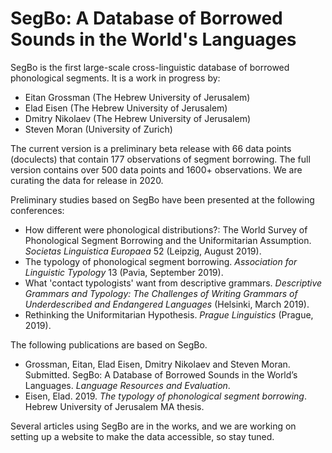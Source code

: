 # SegBo: A Database of Borrowed Sounds in the World's Languages

SegBo is the first large-scale cross-linguistic database of borrowed phonological segments. It is a work in progress by:

- Eitan Grossman (The Hebrew University of Jerusalem)
- Elad Eisen (The Hebrew University of Jerusalem)
- Dmitry Nikolaev (The Hebrew University of Jerusalem)
- Steven Moran (University of Zurich)

The current version is a preliminary beta release with 66 data points (doculects) that contain 177 observations of segment borrowing. The full version contains over 500 data points and 1600+ observations. We are curating the data for release in 2020.

Preliminary studies based on SegBo have been presented at the following conferences:

- How different were phonological distributions?: The World Survey of Phonological Segment Borrowing and the Uniformitarian Assumption.
*Societas Linguistica Europaea* 52 (Leipzig, August 2019).
- The typology of phonological segment borrowing. *Association for Linguistic Typology* 13 (Pavia, September 2019).
- What 'contact typologists' want from descriptive grammars. *Descriptive Grammars and Typology: The Challenges of Writing Grammars of Underdescribed and Endangered Languages* (Helsinki, March 2019).
- Rethinking the Uniformitarian Hypothesis. *Prague Linguistics* (Prague, 2019).

The following publications are based on SegBo.

- Grossman, Eitan, Elad Eisen, Dmitry Nikolaev and Steven Moran. Submitted. SegBo: A Database of Borrowed Sounds in the World’s Languages. *Language Resources and Evaluation*.
- Eisen, Elad. 2019. *The typology of phonological segment borrowing*. Hebrew University of Jerusalem MA thesis.  

Several articles using SegBo are in the works, and we are working on setting up a website to make the data accessible, so stay tuned.
